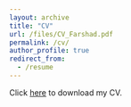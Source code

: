 ```yaml
---
layout: archive
title: "CV"
url: /files/CV_Farshad.pdf
permalink: /cv/
author_profile: true
redirect_from:
  - /resume
---
```


Click [here](/files/CV_Farshad.pdf) to download my CV.
